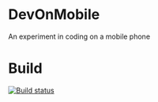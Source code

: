 # DevOnMobile
An experiment in coding on a mobile phone
# Build
[![Build status](https://ci.appveyor.com/api/projects/status/k55kkeh5kvf566rg?svg=true)](https://ci.appveyor.com/project/voidstar69/devonmobile)

